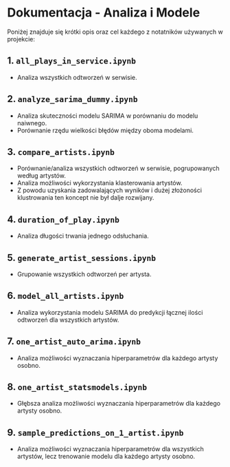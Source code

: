 # Dokumentacja - Analiza i Modele

Poniżej znajduje się krótki opis oraz cel każdego z notatników używanych w projekcie:

## 1. `all_plays_in_service.ipynb`
- Analiza wszystkich odtworzeń w serwisie.

## 2. `analyze_sarima_dummy.ipynb`
- Analiza skuteczności modelu SARIMA w porównaniu do modelu naiwnego.
- Porównanie rzędu wielkości błędów między oboma modelami.

## 3. `compare_artists.ipynb`
- Porównanie/analiza wszystkich odtworzeń w serwisie, pogrupowanych według artystów.
- Analiza możliwości wykorzystania klasterowania artystów.
- Z powodu uzyskania zadowalających wyników i dużej złożoności klustrowania ten koncept nie był dalje rozwijany.

## 4. `duration_of_play.ipynb`
- Analiza długości trwania jednego odsłuchania.

## 5. `generate_artist_sessions.ipynb`
- Grupowanie wszystkich odtworzeń per artysta.

## 6. `model_all_artists.ipynb`
- Analiza wykorzystania modelu SARIMA do predykcji łącznej ilości odtworzeń dla wszystkich artystów.

## 7. `one_artist_auto_arima.ipynb`
- Analiza możliwości wyznaczania hiperparametrów dla każdego artysty osobno.

## 8. `one_artist_statsmodels.ipynb`
- Głębsza analiza możliwości wyznaczania hiperparametrów dla każdego artysty osobno.

## 9. `sample_predictions_on_1_artist.ipynb`
- Analiza możliwości wyznaczania hiperparametrów dla wszystkich artystów, lecz trenowanie modelu dla każdego artysty osobno.